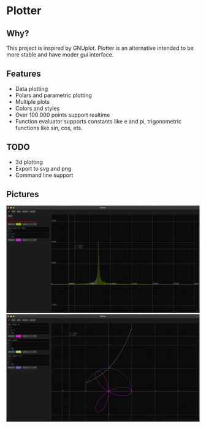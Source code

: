# Plotter

## Why?

This project is inspired by GNUplot. Plotter is an alternative intended to be more stable and have moder gui interface.

## Features

* Data plotting
* Polars and parametric plotting
* Multiple plots
* Colors and styles
* Over 100 000 points support realtime
* Function evaluator supports constants like e and pi, trigonometric functions like sin, cos, ets.

## TODO

* 3d plotting
* Export to svg and png
* Command line support

## Pictures

![image](pictures/1.png)
![image](pictures/2.png)
